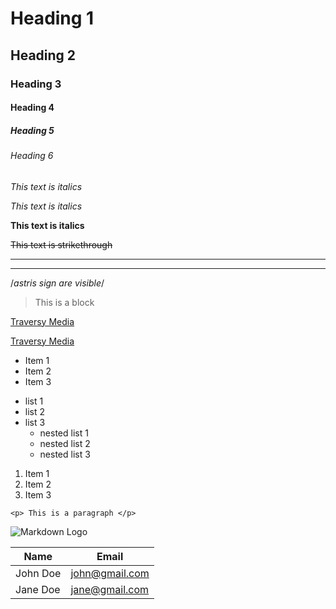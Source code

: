 <!-- headings -->
# Heading 1

## Heading 2

### Heading 3

#### Heading 4

##### Heading 5

###### Heading 6

<!-- Italics -->
*This text is italics*

_This text is italics_

<!-- strong -->
__This text is italics__

<!-- strike through -->
~~This text is strikethrough~~

<!-- horizontal rule -->
---

___

<!-- show astris use forward slash-->
/*astris sign are visible*/

<!-- blockquote -->
> This is a block

<!-- links -->
[Traversy Media](http://www.traversymedia.com)

[Traversy Media](http://www.traversymedia.com "Link")

<!-- unordered list -->
* Item 1
* Item 2
* Item 3

<!-- nested items -->
* list 1
* list 2
* list 3
    * nested list 1
    * nested list 2
    * nested list 3

<!-- ordered list -->
1. Item 1
1. Item 2
1. Item 3

<!-- inline code -->
`<p> This is a paragraph </p>`

<!-- image -->
![Markdown Logo](https://markdown-here.com/img/icon256.png)

<!-- tables -->
| Name      | Email             |
|---------- | ----------------- |
|John Doe   | john@gmail.com    |
|Jane Doe   | jane@gmail.com    |

